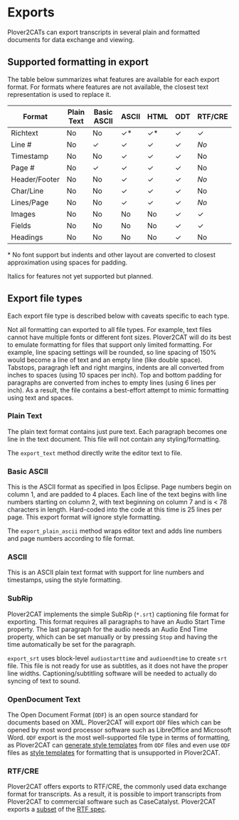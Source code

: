 # Exports

Plover2CATs can export transcripts in several plain and formatted documents for data exchange and viewing.

## Supported formatting in export

The table below summarizes what features are available for each export format. For formats where features are not available, the closest text representation is used to replace it.

Format        | Plain Text | Basic ASCII | ASCII     | HTML      | ODT     | RTF/CRE
---           | ---        | ---         | ---       | ---       | ---     | ---
Richtext      | No         | No          | &check;\* | &check;\* | &check; | &check;
Line \#       | No         | &check;     | &check;   | &check;   | &check; | *No*
Timestamp     | No         | No          | &check;   | &check;   | &check; | No
Page \#       | No         | &check;     | &check;   | &check;   | &check; | No
Header/Footer | No         | No          | &check;   | &check;   | &check; | *No*
Char/Line     | No         | No          | &check;   | &check;   | &check; | No
Lines/Page    | No         | No          | &check;   | &check;   | &check; | *No*
Images        | No         | No          | No        | No        | &check; | &check;
Fields        | No         | No          | No        | No        | &check; | &check;
Headings      | No         | No          | No        | No        | &check; | No

\* No font support but indents and other layout are converted to closest approximation using spaces for padding.

Italics for features not yet supported but planned.

## Export file types

Each export file type is described below with caveats specific to each type.

Not all formatting can exported to all file types. For example, text files cannot have multiple fonts or different font sizes. Plover2CAT will do its best to emulate formatting for files that support only limited formatting. For example, line spacing settings will be rounded, so line spacing of 150% would become a line of text and an empty line (like double space). Tabstops, paragragh left and right margins, indents are all converted from inches to spaces (using 10 spaces per inch). Top and bottom padding for paragraphs are converted from inches to empty lines (using 6 lines per inch). As a result, the file contains a best-effort attempt to mimic formatting using text and spaces.

### Plain Text

The plain text format contains just pure text. Each paragraph becomes one line in the text document. This file will not contain any styling/formatting. 

The `export_text` method directly write the editor text to file.

### Basic ASCII

This is the ASCII format as specified in Ipos Eclipse. Page numbers begin on column 1, and are padded to 4 places. Each line of the text begins with line numbers starting on column 2, with text beginning on column 7 and is < 78 characters in length. Hard-coded into the code at this time is 25 lines per page. This export format will ignore style formatting.

The `export_plain_ascii` method wraps editor text and adds line numbers and page numbers according to file format.

### ASCII

This is an ASCII plain text format with support for line numbers and timestamps, using the style formatting.

### SubRip

Plover2CAT implements the simple SubRip (`*.srt`) captioning file format for exporting. This format requires all paragraphs to have an Audio Start Time property. The last paragraph for the audio needs an Audio End Time property, which can be set manually or by pressing `Stop` and having the time automatically be set for the paragraph. 

`export_srt` uses block-level `audiostarttime` and `audioendtime` to create `srt` file. This file is not ready for use as subtitles, as it does not have the proper line widths. Captioning/subtitling software will be needed to actually do syncing of text to sound.

### OpenDocument Text

The Open Document Format (`ODF`) is an open source standard for documents based on XML. Plover2CAT will export `ODF` files which can be opened by most word processor software such as LibreOffice and Microsoft Word. `ODF` export is the most well-supported file type in terms of formatting, as Plover2CAT can [generate style templates](howto/generatestyletemplate.md) from `ODF` files and even use `ODF` files as [style templates](../howto/generatestyletemplate.md) for formatting that is unsupported in Plover2CAT.

### RTF/CRE 

Plover2CAT offers exports to RTF/CRE, the commonly used data exchange format for transcripts. As a result, it is possible to import transcripts from Plover2CAT to commercial software such as CaseCatalyst. Plover2CAT exports a [subset](rtf_support.md) of the [RTF spec](https://web.archive.org/web/20201017075356/http://www.legalxml.org/workgroups/substantive/transcripts/cre-spec.htm).
